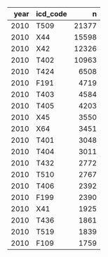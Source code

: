 | year|icd_code |     n|
|----:|:--------|-----:|
| 2010|T509     | 21377|
| 2010|X44      | 15598|
| 2010|X42      | 12326|
| 2010|T402     | 10963|
| 2010|T424     |  6508|
| 2010|F191     |  4719|
| 2010|T403     |  4584|
| 2010|T405     |  4203|
| 2010|X45      |  3550|
| 2010|X64      |  3451|
| 2010|T401     |  3048|
| 2010|T404     |  3011|
| 2010|T432     |  2772|
| 2010|T510     |  2767|
| 2010|T406     |  2392|
| 2010|F199     |  2390|
| 2010|X41      |  1925|
| 2010|T436     |  1861|
| 2010|T519     |  1839|
| 2010|F109     |  1759|
